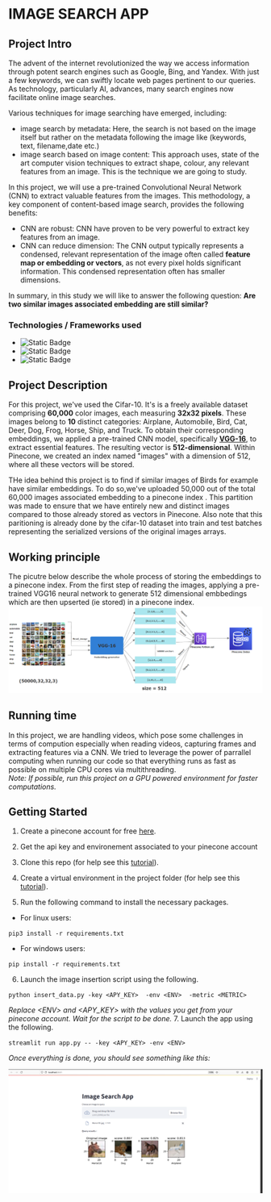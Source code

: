 # IMAGE SEARCH APP



## Project Intro
The advent of the internet revolutionized the way we access information through potent search engines such as Google, Bing, and Yandex. With just a few keywords, we can swiftly locate web pages pertinent to our queries. As technology, particularly AI, advances, many search engines now facilitate online image searches.

Various techniques for image searching have emerged, including:

* image search by metadata:
Here, the search is  not based on the image itself but rather on the metadata following the image like (keywords, text, filename,date etc.) <br> 
* image search based on image content:
This approach uses, state of the art computer vision techniques to extract shape, colour, any relevant features from an image. This is the technique we are going to study.


In this project, we will use a pre-trained Convolutional Neural Network (CNN) to extract valuable features from the images. This methodology, a key component of content-based image search, provides the following benefits:<br> 

* CNN are robust:
CNN have proven to be very powerful to extract key features from an image.
* CNN can reduce dimension:
The CNN output typically represents a condensed, relevant representation of the image often called **feature map or embedding or vectors**, as not every pixel holds significant information. This condensed representation often has smaller dimensions.


In summary, in this study we will like to answer the following question:
**Are two similar images associated embedding are still similar?**

### Technologies / Frameworks used 
* ![Static Badge](https://img.shields.io/badge/Python-3.8-green)
* ![Static Badge](https://img.shields.io/badge/Pinecone-2.2-green)
* ![Static Badge](https://img.shields.io/badge/keras-2.13-green)

## Project Description
For this project, we've used the Cifar-10. It's  is a freely available dataset comprising **60,000** color images, each measuring **32x32 pixels**. These images belong to **10** distinct categories: Airplane, Automobile, Bird, Cat, Deer, Dog, Frog, Horse, Ship, and Truck. To obtain their corresponding embeddings, we applied a pre-trained CNN model, specifically **[VGG-16](https://medium.com/@mygreatlearning/everything-you-need-to-know-about-vgg16-7315defb5918)**, to extract essential features. The resulting vector is **512-dimensional**. Within Pinecone, we created an index named "images" with a dimension of 512, where all these vectors will be stored.


THe idea behind this project is to find if similar images of Birds for example have similar embeddings. To do so,we've uploaded 50,000 out of the total 60,000 images associated embedding to a pinecone index . This partition was made to ensure that we have entirely new and distinct images compared to those already stored as vectors in Pinecone. Also note that this paritioning is already done by the cifar-10 dataset into train and test batches representing the serialized versions of the original images arrays.

## Working principle
The picutre below describe the whole process of storing the embeddings to a pinecone index. From the first step of reading the images, applying a pre-trained VGG16 neural network to generate 512 dimensional embbedings which are then upserted (ie stored) in a pinecone index. 
<img src="architecture.png" alt="principle">



## Running time
In this project, we are handling videos, which pose some challenges in terms of compution especially when reading videos, capturing frames and extracting features via a CNN.
We tried to leverage the power of parrallel computing when running our code so that everything runs as fast as possible on multiple  CPU cores via multithreading.<br> 
*Note: If possible, run this project on a GPU powered environment for faster computations.*





## Getting Started
1. Create a pinecone account for free [here](https://www.pinecone.io/).
2. Get the api key and environement associated to your pinecone account 
3. Clone this repo (for help see this [tutorial](https://help.github.com/articles/cloning-a-repository/)).
    
4. Create a virtual environment in the project folder (for help see this [tutorial](https://www.freecodecamp.org/news/how-to-setup-virtual-environments-in-python/)).

5. Run the following command to install the necessary packages.
* For linux users:
```
pip3 install -r requirements.txt
```
* For windows users:
```
pip install -r requirements.txt
```
6. Launch the image insertion script using the following.
```
python insert_data.py -key <APY_KEY>  -env <ENV>  -metric <METRIC> 
```
*Replace \<ENV> and <APY_KEY> with the values you get from your pinecone account.*
*Wait for the script to be done.*
7. Launch the app using the following. 
```
streamlit run app.py -- -key <APY_KEY> -env <ENV>
```
*Once everything is done, you should see something like this:*

<img src="home.png" alt="home Page">

